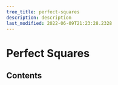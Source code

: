 ```yaml
---
tree_title: perfect-squares
description: description
last_modified: 2022-06-09T21:23:28.2328
---
```


# Perfect Squares

## Contents
